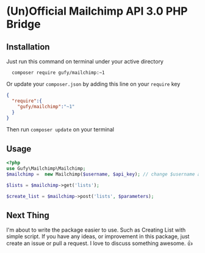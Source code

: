 # (Un)Official Mailchimp API 3.0 PHP Bridge

## Installation

Just run this command on terminal under your active directory

```shell
  composer require gufy/mailchimp:~1
```

Or update your `composer.json` by adding this line on your `require` key

```json
{
  "require":{
    "gufy/mailchimp":"~1"
  }
}
```
Then run `composer update` on your terminal

## Usage

```php
<?php
use Gufy\Mailchimp\Mailchimp;
$mailchimp =  new Mailchimp($username, $api_key); // change $username and $api_key with your credential

$lists = $mailchimp->get('lists');

$create_list = $mailchimp->post('lists', $parameters);

```

## Next Thing

I'm about to write the package easier to use. Such as Creating List with simple script. If you have any ideas, or improvement in this package, just create an issue or pull a request. I love to discuss something awesome. :+1:
